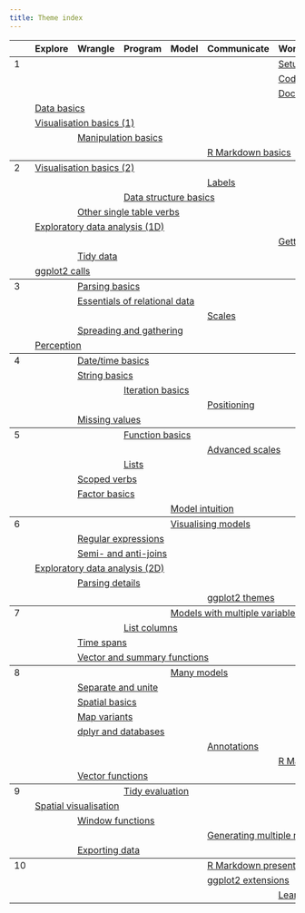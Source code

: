 ```yaml
---
title: Theme index
---
```


<table class="syllabus">
<colgroup>
  <col class="week" />
  <col class="theme" />
  <col class="theme" />
  <col class="theme" />
  <col class="theme" />
  <col class="theme" />
  <col class="theme" />
  <col class="theme" />
  <col class="theme" />
</colgroup>

<thead>
<tr>
  <th></th>
    <th>Explore</th>
    <th>Wrangle</th>
    <th>Program</th>
    <th>Model</th>
    <th>Communicate</th>
    <th>Workflow</th>
  <th></th>
  <th></th>
</tr>
</thead>
<tbody>
<tr>
<td id='week-1'>1</td>
  <td colspan="5"></td>
  <td colspan="4"><a class="workflow" href="setup.html">Setup</a></td>
</tr>
<tr>
<td></td>
  <td colspan="5"></td>
  <td colspan="4"><a class="workflow" href="code-style.html">Code style</a></td>
</tr>
<tr>
<td></td>
  <td colspan="5"></td>
  <td colspan="4"><a class="workflow" href="documentation.html">Documentation</a></td>
</tr>
<tr>
<td></td>
  <td colspan="4"><a class="explore" href="data-basics.html">Data basics</a></td>
  <td colspan="5"></td>
</tr>
<tr>
<td></td>
  <td colspan="4"><a class="explore" href="vis-basics.html">Visualisation basics (1)</a></td>
  <td colspan="5"></td>
</tr>
<tr>
<td></td>
  <td colspan="1"></td>
  <td colspan="4"><a class="wrangle" href="manip-basics.html">Manipulation basics</a></td>
  <td colspan="4"></td>
</tr>
<tr>
<td></td>
  <td colspan="4"></td>
  <td colspan="4"><a class="communicate" href="rmarkdown-basics.html">R Markdown basics</a></td>
  <td colspan="1"></td>
</tr>
</tbody>
<tbody>
<tr>
<td id='week-2'>2</td>
  <td colspan="4"><a class="explore" href="vis-basics-2.html">Visualisation basics (2)</a></td>
  <td colspan="5"></td>
</tr>
<tr>
<td></td>
  <td colspan="4"></td>
  <td colspan="4"><a class="communicate" href="vis-labelling.html">Labels</a></td>
  <td colspan="1"></td>
</tr>
<tr>
<td></td>
  <td colspan="2"></td>
  <td colspan="4"><a class="program" href="data-structure-basics.html">Data structure basics</a></td>
  <td colspan="3"></td>
</tr>
<tr>
<td></td>
  <td colspan="1"></td>
  <td colspan="4"><a class="wrangle" href="manip-one-table.html">Other single table verbs</a></td>
  <td colspan="4"></td>
</tr>
<tr>
<td></td>
  <td colspan="4"><a class="explore" href="eda-1d.html">Exploratory data analysis (1D)</a></td>
  <td colspan="5"></td>
</tr>
<tr>
<td></td>
  <td colspan="5"></td>
  <td colspan="4"><a class="workflow" href="getting-help.html">Getting help</a></td>
</tr>
<tr>
<td></td>
  <td colspan="1"></td>
  <td colspan="4"><a class="wrangle" href="tidy-data.html">Tidy data</a></td>
  <td colspan="4"></td>
</tr>
<tr>
<td></td>
  <td colspan="4"><a class="explore" href="vis-calls.html">ggplot2 calls</a></td>
  <td colspan="5"></td>
</tr>
</tbody>
<tbody>
<tr>
<td id='week-3'>3</td>
  <td colspan="1"></td>
  <td colspan="4"><a class="wrangle" href="parse-basics.html">Parsing basics</a></td>
  <td colspan="4"></td>
</tr>
<tr>
<td></td>
  <td colspan="1"></td>
  <td colspan="4"><a class="wrangle" href="relational-basics.html">Essentials of relational data</a></td>
  <td colspan="4"></td>
</tr>
<tr>
<td></td>
  <td colspan="4"></td>
  <td colspan="4"><a class="communicate" href="vis-scales.html">Scales</a></td>
  <td colspan="1"></td>
</tr>
<tr>
<td></td>
  <td colspan="1"></td>
  <td colspan="4"><a class="wrangle" href="spread-gather.html">Spreading and gathering</a></td>
  <td colspan="4"></td>
</tr>
<tr>
<td></td>
  <td colspan="4"><a class="explore" href="vis-perception.html">Perception</a></td>
  <td colspan="5"></td>
</tr>
</tbody>
<tbody>
<tr>
<td id='week-4'>4</td>
  <td colspan="1"></td>
  <td colspan="4"><a class="wrangle" href="datetime-basics.html">Date/time basics</a></td>
  <td colspan="4"></td>
</tr>
<tr>
<td></td>
  <td colspan="1"></td>
  <td colspan="4"><a class="wrangle" href="string-basics.html">String basics</a></td>
  <td colspan="4"></td>
</tr>
<tr>
<td></td>
  <td colspan="2"></td>
  <td colspan="4"><a class="program" href="purrr-map.html">Iteration basics</a></td>
  <td colspan="3"></td>
</tr>
<tr>
<td></td>
  <td colspan="4"></td>
  <td colspan="4"><a class="communicate" href="vis-position.html">Positioning</a></td>
  <td colspan="1"></td>
</tr>
<tr>
<td></td>
  <td colspan="1"></td>
  <td colspan="4"><a class="wrangle" href="missing-values.html">Missing values</a></td>
  <td colspan="4"></td>
</tr>
</tbody>
<tbody>
<tr>
<td id='week-5'>5</td>
  <td colspan="2"></td>
  <td colspan="4"><a class="program" href="function-basics.html">Function basics</a></td>
  <td colspan="3"></td>
</tr>
<tr>
<td></td>
  <td colspan="4"></td>
  <td colspan="4"><a class="communicate" href="vis-scales-2.html">Advanced scales</a></td>
  <td colspan="1"></td>
</tr>
<tr>
<td></td>
  <td colspan="2"></td>
  <td colspan="4"><a class="program" href="lists.html">Lists</a></td>
  <td colspan="3"></td>
</tr>
<tr>
<td></td>
  <td colspan="1"></td>
  <td colspan="4"><a class="wrangle" href="manip-scoped.html">Scoped verbs</a></td>
  <td colspan="4"></td>
</tr>
<tr>
<td></td>
  <td colspan="1"></td>
  <td colspan="4"><a class="wrangle" href="factor-basics.html">Factor basics</a></td>
  <td colspan="4"></td>
</tr>
<tr>
<td></td>
  <td colspan="3"></td>
  <td colspan="4"><a class="model" href="model-basics.html">Model intuition</a></td>
  <td colspan="2"></td>
</tr>
</tbody>
<tbody>
<tr>
<td id='week-6'>6</td>
  <td colspan="3"></td>
  <td colspan="4"><a class="model" href="model-vis.html">Visualising models</a></td>
  <td colspan="2"></td>
</tr>
<tr>
<td></td>
  <td colspan="1"></td>
  <td colspan="4"><a class="wrangle" href="regexps.html">Regular expressions</a></td>
  <td colspan="4"></td>
</tr>
<tr>
<td></td>
  <td colspan="1"></td>
  <td colspan="4"><a class="wrangle" href="filter-joins.html">Semi- and anti-joins</a></td>
  <td colspan="4"></td>
</tr>
<tr>
<td></td>
  <td colspan="4"><a class="explore" href="eda-2d.html">Exploratory data analysis (2D)</a></td>
  <td colspan="5"></td>
</tr>
<tr>
<td></td>
  <td colspan="1"></td>
  <td colspan="4"><a class="wrangle" href="parse-details.html">Parsing details</a></td>
  <td colspan="4"></td>
</tr>
<tr>
<td></td>
  <td colspan="4"></td>
  <td colspan="4"><a class="communicate" href="vis-themes.html">ggplot2 themes</a></td>
  <td colspan="1"></td>
</tr>
</tbody>
<tbody>
<tr>
<td id='week-7'>7</td>
  <td colspan="3"></td>
  <td colspan="4"><a class="model" href="model-multivariate.html">Models with multiple variables</a></td>
  <td colspan="2"></td>
</tr>
<tr>
<td></td>
  <td colspan="2"></td>
  <td colspan="4"><a class="program" href="list-cols.html">List columns</a></td>
  <td colspan="3"></td>
</tr>
<tr>
<td></td>
  <td colspan="1"></td>
  <td colspan="4"><a class="wrangle" href="timespans.html">Time spans</a></td>
  <td colspan="4"></td>
</tr>
<tr>
<td></td>
  <td colspan="1"></td>
  <td colspan="4"><a class="wrangle" href="vector-summary-functions.html">Vector and summary functions</a></td>
  <td colspan="4"></td>
</tr>
</tbody>
<tbody>
<tr>
<td id='week-8'>8</td>
  <td colspan="3"></td>
  <td colspan="4"><a class="model" href="model-many.html">Many models</a></td>
  <td colspan="2"></td>
</tr>
<tr>
<td></td>
  <td colspan="1"></td>
  <td colspan="4"><a class="wrangle" href="separate-unite.html">Separate and unite</a></td>
  <td colspan="4"></td>
</tr>
<tr>
<td></td>
  <td colspan="1"></td>
  <td colspan="4"><a class="wrangle" href="spatial-basics.html">Spatial basics</a></td>
  <td colspan="4"></td>
</tr>
<tr>
<td></td>
  <td colspan="1"></td>
  <td colspan="4"><a class="wrangle" href="purrr-map-variants.html">Map variants</a></td>
  <td colspan="4"></td>
</tr>
<tr>
<td></td>
  <td colspan="1"></td>
  <td colspan="4"><a class="wrangle" href="dplyr-databases.html">dplyr and databases</a></td>
  <td colspan="4"></td>
</tr>
<tr>
<td></td>
  <td colspan="4"></td>
  <td colspan="4"><a class="communicate" href="vis-annotation.html">Annotations</a></td>
  <td colspan="1"></td>
</tr>
<tr>
<td></td>
  <td colspan="5"></td>
  <td colspan="4"><a class="workflow" href="workflow-rmarkdown.html">R Markdown</a></td>
</tr>
<tr>
<td></td>
  <td colspan="1"></td>
  <td colspan="4"><a class="wrangle" href="vector-functions.html">Vector functions</a></td>
  <td colspan="4"></td>
</tr>
</tbody>
<tbody>
<tr>
<td id='week-9'>9</td>
  <td colspan="2"></td>
  <td colspan="4"><a class="program" href="tidy-eval.html">Tidy evaluation</a></td>
  <td colspan="3"></td>
</tr>
<tr>
<td></td>
  <td colspan="4"><a class="explore" href="spatial-vis.html">Spatial visualisation</a></td>
  <td colspan="5"></td>
</tr>
<tr>
<td></td>
  <td colspan="1"></td>
  <td colspan="4"><a class="wrangle" href="window-functions.html">Window functions</a></td>
  <td colspan="4"></td>
</tr>
<tr>
<td></td>
  <td colspan="4"></td>
  <td colspan="4"><a class="communicate" href="report-generation.html">Generating multiple reports</a></td>
  <td colspan="1"></td>
</tr>
<tr>
<td></td>
  <td colspan="1"></td>
  <td colspan="4"><a class="wrangle" href="export.html">Exporting data</a></td>
  <td colspan="4"></td>
</tr>
</tbody>
<tbody>
<tr>
<td id='week-10'>10</td>
  <td colspan="4"></td>
  <td colspan="4"><a class="communicate" href="rmarkdown-formats.html">R Markdown presentations</a></td>
  <td colspan="1"></td>
</tr>
<tr>
<td></td>
  <td colspan="4"></td>
  <td colspan="4"><a class="communicate" href="ggplot2-exts.html">ggplot2 extensions</a></td>
  <td colspan="1"></td>
</tr>
<tr>
<td></td>
  <td colspan="5"></td>
  <td colspan="4"><a class="workflow" href="learning-more.html">Learning more</a></td>
</tr>
</tbody>
</table>